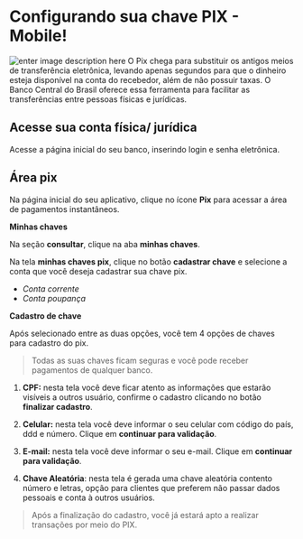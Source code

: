 ﻿# Configurando sua chave PIX - Mobile!

![enter image description here](https://s2.glbimg.com/XJP5s9s0EJEpdM-K0yWRmstm06s=/0x0:500x330/584x0/smart/filters:strip_icc%28%29/i.s3.glbimg.com/v1/AUTH_08fbf48bc0524877943fe86e43087e7a/internal_photos/bs/2020/T/d/9KN7bBSd6UKk4hcitczA/marca-pix-1-.jpg)
O Pix chega para substituir os antigos meios de transferência eletrônica, levando apenas segundos para que o dinheiro esteja disponível na conta do recebedor, além de não possuir taxas. O Banco Central do Brasil oferece essa ferramenta para facilitar as transferências entre pessoas físicas e jurídicas.

## Acesse sua conta física/ jurídica
Acesse a página inicial do seu banco, inserindo login e senha eletrônica.

## Área pix
Na página inicial do seu aplicativo, clique no ícone **Pix** para acessar a área de pagamentos instantâneos.

**Minhas chaves**

Na seção **consultar**, clique na aba **minhas chaves**.

Na tela **minhas chaves pix**, clique no botão **cadastrar chave** e
selecione a conta que você deseja cadastrar sua chave pix. 

 - *Conta corrente*
 - *Conta poupança*

**Cadastro de chave**

Após selecionado entre as duas opções, você tem 4 opções de chaves para cadastro do pix.

>  Todas as suas chaves ficam seguras e você pode receber pagamentos de qualquer banco.



 1. **CPF:** nesta tela você deve ficar atento as informações que estarão visíveis a outros usuário, confirme o cadastro clicando no botão **finalizar cadastro**.

 2. **Celular:** nesta tela você deve informar o seu celular com código do país, ddd e número. Clique em **continuar para validação**.

 3. **E-mail:** nesta tela você deve informar o seu e-mail. Clique em **continuar para validação**.

 4. **Chave Aleatória**: nesta tela é gerada uma chave aleatória contento número e letras, opção para clientes que preferem não passar dados pessoais e conta à outros usuários.
 

>Após a finalização do cadastro, você já estará apto a realizar transações por meio do PIX.
